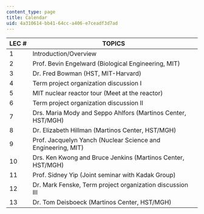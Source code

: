```yaml
---
content_type: page
title: Calendar
uid: 4a310614-bb41-64cc-a406-e7ceadf3d7ad
---
```


| LEC # | TOPICS |
| --- | --- |
| 1 | Introduction/Overview |
| 2 | Prof. Bevin Engelward (Biological Engineering, MIT) |
| 3 | Dr. Fred Bowman (HST, MIT-Harvard) |
| 4 | Term project organization discussion I |
| 5 | MIT nuclear reactor tour (Meet at the reactor) |
| 6 | Term project organization discussion II |
| 7 | Drs. Maria Mody and Seppo Ahlfors (Martinos Center, HST/MGH) |
| 8 | Dr. Elizabeth Hillman (Martinos Center, HST/MGH) |
| 9 | Prof. Jacquelyn Yanch (Nuclear Science and Engineering, MIT) |
| 10 | Drs. Ken Kwong and Bruce Jenkins (Martinos Center, HST/MGH) |
| 11 | Prof. Sidney Yip (Joint seminar with Kadak Group) |
| 12 | Dr. Mark Fenske, Term project organization discussion III |
| 13 | Dr. Tom Deisboeck (Martinos Center, HST/MGH)